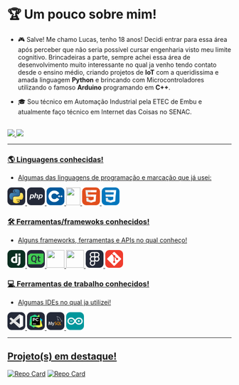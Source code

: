 # 🏆 Um pouco sobre mim!

- 🎮 Salve! Me chamo Lucas, tenho 18 anos! Decidi entrar para essa área após perceber que não seria possível cursar engenharia visto meu limite cognitivo. Brincadeiras a parte, sempre achei essa área de desenvolvimento muito interessante no qual ja venho tendo contato desde o ensino médio, criando projetos de __IoT__ com a queridissima e amada linguagem __Python__ e brincando com Microcontroladores utilizando o famoso __Arduino__ programando em __C++__.

- 🎓 Sou técnico em Automação Industrial pela ETEC de Embu e atualmente faço técnico em Internet das Coisas no SENAC.

<br>

<div>
  <a href="https://github.com/LusquinhasB-B">
  <img loading="lazy" height="180em" src="https://github-readme-stats.vercel.app/api/?username=LusquinhasB-B&theme=one_dark_pro"/>
  <img loading="lazy" height="180em" src="https://github-readme-stats-git-masterrstaa-rickstaa.vercel.app/api/top-langs/?username=LusquinhasB-B&layout=compact&theme=one_dark_pro"/>
</div>

---

### 🌎 Linguagens conhecidas!
- Algumas das linguagens de programação e marcação que já usei:
<div>
  <img src="https://github.com/tandpfun/skill-icons/blob/main/icons/Python-Dark.svg" width="40" height="40"/>
  <img src="https://github.com/tandpfun/skill-icons/blob/main/icons/PHP-Dark.svg" width="40" height="40"/>
  <img src="https://github.com/tandpfun/skill-icons/blob/main/icons/CPP.svg" width="40" height="40"/>
  <img src="https://static-00.iconduck.com/assets.00/sql-database-generic-icon-380x512-ez505zus.png" width="32" height="40"/>
  <img src="https://github.com/tandpfun/skill-icons/blob/main/icons/HTML.svg" width="40" height="40"/>
  <img src="https://github.com/tandpfun/skill-icons/blob/main/icons/CSS.svg" width="40" height="40"/>
</div>

### 🛠 Ferramentas/framewoks conhecidos!
- Alguns frameworks, ferramentas e APIs no qual conheço!
<div>
  <img src="https://github.com/tandpfun/skill-icons/blob/main/icons/Django.svg" width="40" height="40"/>
  <img src="https://github.com/tandpfun/skill-icons/blob/main/icons/QT-Dark.svg" width="40" height="40"/>
  <img src="https://cdn.worldvectorlogo.com/logos/codeigniter-1.svg" width="40" height="40"/>
  <img src="https://www.svgrepo.com/show/353904/insomnia.svg" width="40" height="40"/>
  <img src="https://github.com/tandpfun/skill-icons/blob/main/icons/Figma-Dark.svg" width="40" height="40"/> 
  <img src="https://github.com/tandpfun/skill-icons/blob/main/icons/Git.svg" width="40" height="40"/> 
</div>

### 💻 Ferramentas de trabalho conhecidos!
- Algumas IDEs no qual ja utilizei!
<div>
  <img src="https://github.com/tandpfun/skill-icons/blob/main/icons/VSCode-Dark.svg" width="40" height="40"/>
  <img src="https://github.com/tandpfun/skill-icons/blob/main/icons/PyCharm-Dark.svg" width="40" height="40"/>
  <img src="https://github.com/tandpfun/skill-icons/blob/main/icons/MySQL-Dark.svg" width="40" height="40"/>
  <img src="https://github.com/tandpfun/skill-icons/blob/main/icons/Arduino.svg" width="40" height="40"/>
</div>

---

## Projeto(s) em destaque!

[![Repo Card](https://github-readme-stats.vercel.app/api/pin/?username=LUsquinhasB-B&repo=Web-Gurgel-Park&theme=one_dark_pro)](https://github.com/LusquinhasB-B/Web-Gurgel-Park)
[![Repo Card](https://github-readme-stats.vercel.app/api/pin/?username=LUsquinhasB-B&repo=Projeto_estacionamento_php&theme=one_dark_pro)](https://github.com/LusquinhasB-B/Projeto_estacionamento_php)
